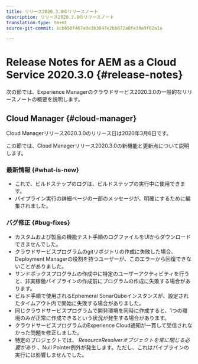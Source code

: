 ```yaml
---
title: リリース2020.3.0のリリースノート
description: リリース2020.3.0のリリースノート
translation-type: tm+mt
source-git-commit: bcbb50f467a0e3b3047e2bb872a8fe39a9f02a1a

---
```



# Release Notes for AEM as a Cloud Service 2020.3.0 {#release-notes}

次の節では、Experience Managerのクラウドサービス2020.3.0の一般的なリリースノートの概要を説明します。

## Cloud Manager {#cloud-manager}

Cloud Managerリリース2020.3.0のリリース日は2020年3月6日です。

この節では、Cloud Managerリリース2020.3.0の新機能と更新点について説明します。

### 最新情報 {#what-is-new}

* これで、ビルドステップのログは、ビルドステップの実行中に使用できます。
* パイプライン実行の詳細ページの一部のメッセージが、明確にするために編集されました。

### バグ修正  {#bug-fixes}

* カスタムおよび製品の機能テスト手順のログファイルをUIからダウンロードできませんでした。
* クラウドサービスプログラムのgitリポジトリの作成に失敗した場合、Deployment Managerの役割を持つユーザーが、このエラーから回復できないことがありました。
* サンドボックスプログラムの作成中に特定のユーザーアクティビティを行うと、非実稼働パイプラインの作成前にプログラムの作成に失敗する場合があります。
* ビルド手順で使用されるEphemeral SonarQubeインスタンスが、設定されたタイムアウト内で開始に失敗する場合がありました。
* 同じクラウドサービスプログラムで開発環境を同時に作成すると、1つの環境のみが正常に作成できるという状況が発生する場合があります。
* クラウドサービスプログラムのExperience Cloud通知が一貫して受信されなかった問題を修正しました。
* 特定のプロジェクトでは、 *ResourceResolverオブジェクトを常に閉じる必要があり* 、Null Pointer例外が発生します。ただし、これはパイプラインの実行には影響しませんでした。

